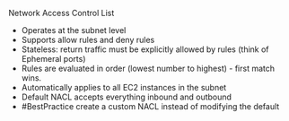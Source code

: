 Network Access Control List

- Operates at the subnet level
- Supports allow rules and deny rules
- Stateless: return traffic must be explicitly allowed by rules (think of Ephemeral ports)
- Rules are evaluated in order (lowest number to highest) - first match wins.
- Automatically applies to all EC2 instances in the subnet
- Default NACL accepts everything inbound and outbound
- #BestPractice create a custom NACL instead of modifying the default
